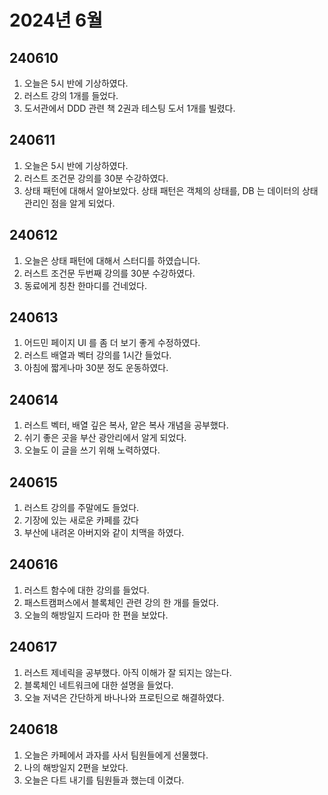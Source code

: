 # 2024년 6월

## 240610

1. 오늘은 5시 반에 기상하였다.
2. 러스트 강의 1개를 들었다.
3. 도서관에서 DDD 관련 책 2권과 테스팅 도서 1개를 빌렸다.

## 240611

1. 오늘은 5시 반에 기상하였다.
2. 러스트 조건문 강의를 30분 수강하였다.
3. 상태 패턴에 대해서 알아보았다. 상태 패턴은 객체의 상태를, DB 는 데이터의 상태 관리인 점을 알게 되었다.

## 240612

1. 오늘은 상태 패턴에 대해서 스터디를 하였습니다.
2. 러스트 조건문 두번째 강의를 30분 수강하였다.
3. 동료에게 칭찬 한마디를 건네었다.

## 240613

1. 어드민 페이지 UI 를 좀 더 보기 좋게 수정하였다.
2. 러스트 배열과 벡터 강의를 1시간 들었다.
3. 아침에 짧게나마 30분 정도 운동하였다.

## 240614

1. 러스트 벡터, 배열 깊은 복사, 얕은 복사 개념을 공부했다.
2. 쉬기 좋은 곳을 부산 광안리에서 알게 되었다.
3. 오늘도 이 글을 쓰기 위해 노력하였다.

## 240615

1. 러스트 강의를 주말에도 들었다.
2. 기장에 있는 새로운 카페를 갔다
3. 부산에 내려온 아버지와 같이 치맥을 하였다.

## 240616

1. 러스트 함수에 대한 강의를 들었다.
2. 패스트캠퍼스에서 블록체인 관련 강의 한 개를 들었다.
3. 오늘의 해방일지 드라마 한 편을 보았다.

## 240617

1. 러스트 제네릭을 공부했다. 아직 이해가 잘 되지는 않는다.
2. 블록체인 네트워크에 대한 설명을 들었다.
3. 오늘 저녁은 간단하게 바나나와 프로틴으로 해결하였다.

## 240618

1. 오늘은 카페에서 과자를 사서 팀원들에게 선물했다.
2. 나의 해방일지 2편을 보았다.
3. 오늘은 다트 내기를 팀원들과 했는데 이겼다.
